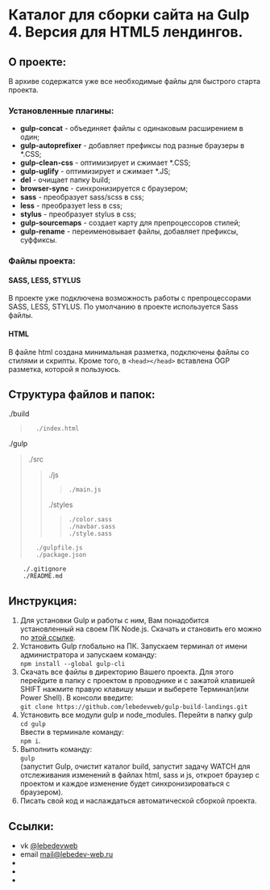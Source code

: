 # Каталог для сборки сайта на Gulp 4. Версия для HTML5 лендингов.

## О проекте:
В архиве содержатся уже все необходимые файлы для быстрого старта проекта.

### Установленные плагины:
+ **gulp-concat** - объединяет файлы с одинаковым расширением в один;
+ **gulp-autoprefixer** - добавляет префиксы под разные браузеры в *.CSS;
+ **gulp-clean-css** - оптимизирует и сжимает *.CSS;
+ **gulp-uglify** - оптимизирует и сжимает *.JS;
+ **del** - очищает папку build;
+ **browser-sync** - синхронизируется с браузером;
+ **sass** - преобразует sass/scss в css;
+ **less** - преобразует less в css;
+ **stylus** - преобразует stylus в css;
+ **gulp-sourcemaps** - создает карту для препроцессоров стилей;
+ **gulp-rename** - переименовывает файлы, добавляет префиксы, суффиксы.

### Файлы проекта:

#### SASS, LESS, STYLUS
В проекте уже подключена возможность работы с препроцессорами SASS, LESS, STYLUS. По умолчанию в проекте используется Sass файлы.

#### HTML
В файле html создана минимальная разметка, подключены файлы со стилями и скрипты. Кроме того, в `<head></head>` вставлена OGP разметка, которой я пользуюсь.


## Структура файлов и папок:  
./build  
>       ./index.html  
./gulp  
> ./src  
>>	./js  
>>>     ./main.js  
>>	./styles  
>>>     ./color.sass
>>>		./navbar.sass
>>>		./style.sass
>       ./gulpfile.js  
>       ./package.json  
        ./.gitignore
        ./README.md  

## Инструкция:
1. Для установки Gulp и работы с ним, Вам понадобится установленный на своем ПК Node.js. Скачать и становить его можно по [этой ссылке](https://nodejs.org).
2. Установить Gulp глобально на ПК. Запускаем терминал от имени администратора и запускаем команду:  
 `npm install --global gulp-cli` 
3. Скачать все файлы в директорию Вашего проекта. Для этого перейдите в папку с проектом в проводнике и с зажатой клавишей SHIFT нажмите правую клавишу мыши и выберете Терминал(или Power Shell). В консоли введите:  
 `git clone https://github.com/lebedevweb/gulp-build-landings.git`  
4. Установить все модули gulp и node_modules. Перейти в папку gulp  
`cd gulp`  
Ввести в терминале команду:  
 `npm i`.
5. Выполнить команду:  
`gulp`  
(запустит Gulp, очистит каталог build, запустит задачу WATCH для отслеживания изменений в файлах html, sass и js, откроет браузер с проектом и каждое изменение будет синхронизироваться с браузером).
6. Писать свой код и наслаждаться автоматической сборкой проекта. 

## Ссылки:
+ vk [@lebedevweb](https://vk.com/lebedevweb)  
+ email [mail@lebedev-web.ru](mailto:mail@lebedev-web.ru)
+
+
+
